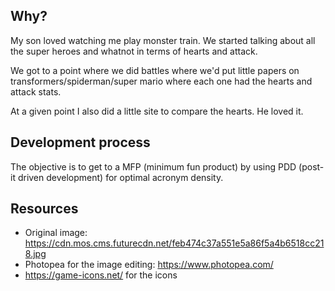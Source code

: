 

## Why?

My son loved watching me play monster train. We started talking about all the super heroes and whatnot in terms of hearts and attack.

We got to a point where we did battles where we'd put little papers on transformers/spiderman/super mario where each one had the hearts and attack stats.

At a given point I also did a little site to compare the hearts. He loved it.

## Development process

The objective is to get to a MFP (minimum fun product) by using PDD (post-it driven development) for optimal acronym density.

## Resources

- Original image: https://cdn.mos.cms.futurecdn.net/feb474c37a551e5a86f5a4b6518cc218.jpg
- Photopea for the image editing: https://www.photopea.com/
- https://game-icons.net/ for the icons